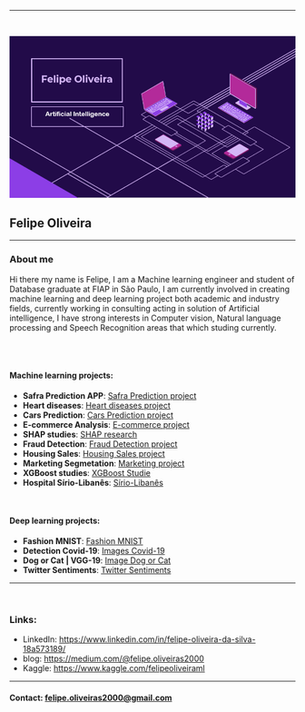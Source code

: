 ---
<br>

![alt text](https://github.com/Felipe-Oliveira11/Portfolio/blob/master/template.PNG)
## Felipe Oliveira 
<hr>

### About me
Hi there my name is Felipe, I am a Machine learning engineer and student of Database graduate at FIAP in São Paulo, I am currently involved in creating machine learning and deep learning project both academic and industry fields, currently working in consulting acting in solution of Artificial intelligence, I have strong interests in Computer vision, Natural language processing and Speech Recognition areas that which studing currently.

<br>
<br>

#### Machine learning projects:
* **Safra Prediction APP**: [Safra Prediction project](https://safra-plataforma.herokuapp.com/) 
* **Heart diseases**: [Heart diseases project](https://github.com/Felipe-Oliveira11/Hospital-Machine-Learning/blob/master/Doen%C3%A7a%20Card%C3%ADaca%20UCI%20.ipynb)
* **Cars Prediction**: [Cars Prediction project](https://github.com/Felipe-Oliveira11/Cars_Prediction_ML/blob/master/Car_price_prediction/Cars%20Prediction%20.ipynb)
* **E-commerce Analysis**: [E-commerce project](https://github.com/Felipe-Oliveira11/E-commerce-Machine-learning/blob/master/E-commerce%20Customer.ipynb)
* **SHAP studies**: [SHAP research](https://github.com/Felipe-Oliveira11/SHAP-ML/blob/master/SHAP.ipynb)
* **Fraud Detection**: [Fraud Detection project](https://github.com/Felipe-Oliveira11/Fraud-Detection-ML/blob/master/Fraud_Detection.ipynb) 
* **Housing Sales**: [Housing Sales project](https://github.com/Felipe-Oliveira11/Housing-Sales-ML/blob/master/Housing_Sales_Price.ipynb)
* **Marketing Segmetation**: [Marketing project](https://github.com/Felipe-Oliveira11/Marketing-ML/blob/master/Marketing.ipynb)
* **XGBoost studies**: [XGBoost Studie](https://github.com/Felipe-Oliveira11/Gradient-Boosting-ML/blob/master/XGBoost/XGBoost_tutorial_1.ipynb)
* **Hospital Sírio-Libanês**: [Sírio-Libanês](https://github.com/Felipe-Oliveira11/Sirio_Libanes-ML/blob/master/S%C3%ADrio_Liban%C3%AAs_COVID_19.ipynb)


<br>


#### Deep learning projects:

* **Fashion MNIST**: [Fashion MNIST](https://github.com/Felipe-Oliveira11/Fashion-MNIST/blob/master/Fashion_MNIST_TensorFlow.ipynb)
* **Detection Covid-19**: [Images Covid-19](https://github.com/Felipe-Oliveira11/Detection-COVID19/blob/master/Detecting_Covid_19_Images.ipynb)
* **Dog or Cat | VGG-19**: [Image Dog or Cat](https://www.kaggle.com/felipeoliveiraml/dogs-cats-transferlearning-vgg-19)
* **Twitter Sentiments**: [Twitter Sentiments](https://github.com/Felipe-Oliveira11/twitter-classification-nlp/blob/master/notebook/Text_Classification_Twitter.ipynb)



<hr>
<br>

### Links:

* LinkedIn: https://www.linkedin.com/in/felipe-oliveira-da-silva-18a573189/
* blog: https://medium.com/@felipe.oliveiras2000
* Kaggle: https://www.kaggle.com/felipeoliveiraml
<hr>

#### Contact: felipe.oliveiras2000@gmail.com

<br>
<br>
<br>
<br>


